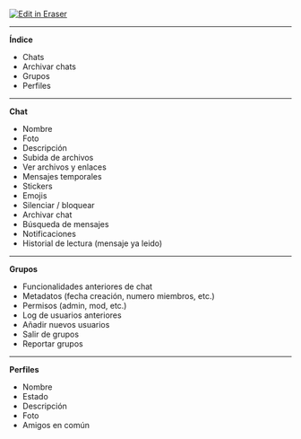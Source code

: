 <p><a target="_blank" href="https://app.eraser.io/workspace/mOkhk0jZj15FR2Cwzxt6" id="edit-in-eraser-github-link"><img alt="Edit in Eraser" src="https://firebasestorage.googleapis.com/v0/b/second-petal-295822.appspot.com/o/images%2Fgithub%2FOpen%20in%20Eraser.svg?alt=media&amp;token=968381c8-a7e7-472a-8ed6-4a6626da5501"></a></p>

---

**Índice**

- Chats
- Archivar chats
- Grupos
- Perfiles
---

**Chat**

- Nombre
- Foto
- Descripción
- Subida de archivos
- Ver archivos y enlaces
- Mensajes temporales
- Stickers
- Emojis
- Silenciar / bloquear
- Archivar chat
- Búsqueda de mensajes
- Notificaciones
- Historial de lectura (mensaje ya leido)
---

**Grupos**

- Funcionalidades anteriores de chat
- Metadatos (fecha creación, numero miembros, etc.)
- Permisos (admin, mod, etc.)
- Log de usuarios anteriores
- Añadir nuevos usuarios
- Salir de grupos
- Reportar grupos
---

**Perfiles**

- Nombre
- Estado
- Descripción
- Foto
- Amigos en común



<!--- Eraser file: https://app.eraser.io/workspace/mOkhk0jZj15FR2Cwzxt6 --->
